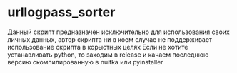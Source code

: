 # urllogpass_sorter
Данный скрипт предназначен исключительно для использования своих личных данных, автор скрипта ни в коем случае не поддерживает использование скрипта в корыстных целях
Если не хотите устанавливать python, то заходим в release и качаем последнюю версию скомпилированную в nuitka или pyinstaller
